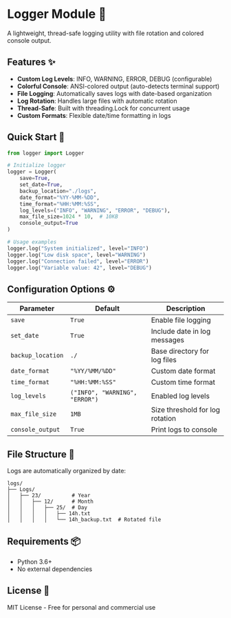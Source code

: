 # Logger Module 📝

A lightweight, thread-safe logging utility with file rotation and colored console output.

## Features ✨

- **Custom Log Levels**: INFO, WARNING, ERROR, DEBUG (configurable)
- **Colorful Console**: ANSI-colored output (auto-detects terminal support)
- **File Logging**: Automatically saves logs with date-based organization
- **Log Rotation**: Handles large files with automatic rotation
- **Thread-Safe**: Built with threading.Lock for concurrent usage
- **Custom Formats**: Flexible date/time formatting in logs

## Quick Start 🚀

```python
from logger import Logger

# Initialize logger
logger = Logger(
    save=True,
    set_date=True,
    backup_location="./logs",
    date_format="%YY-%MM-%DD",
    time_format="%HH:%MM:%SS",
    log_levels=("INFO", "WARNING", "ERROR", "DEBUG"),
    max_file_size=1024 * 10,  # 10KB
    console_output=True
)

# Usage examples
logger.log("System initialized", level="INFO")
logger.log("Low disk space", level="WARNING")
logger.log("Connection failed", level="ERROR")
logger.log("Variable value: 42", level="DEBUG")
```

## Configuration Options ⚙️

| Parameter         | Default                        | Description                     |
| ----------------- | ------------------------------ | ------------------------------- |
| `save`            | `True`                         | Enable file logging             |
| `set_date`        | `True`                         | Include date in log messages    |
| `backup_location` | `./`                           | Base directory for log files    |
| `date_format`     | `"%YY/%MM/%DD"`                | Custom date format              |
| `time_format`     | `"%HH:%MM:%SS"`                | Custom time format              |
| `log_levels`      | `("INFO", "WARNING", "ERROR")` | Enabled log levels              |
| `max_file_size`   | `1MB`                          | Size threshold for log rotation |
| `console_output`  | `True`                         | Print logs to console           |

## File Structure 📂

Logs are automatically organized by date:

```
logs/
├── Logs/
│   ├── 23/          # Year
│   │   ├── 12/      # Month
│   │   │   ├── 25/  # Day
│   │   │   │   ├── 14h.txt
│   │   │   │   └── 14h_backup.txt  # Rotated file
```

## Requirements 📦

- Python 3.6+
- No external dependencies

## License 📜

MIT License - Free for personal and commercial use
